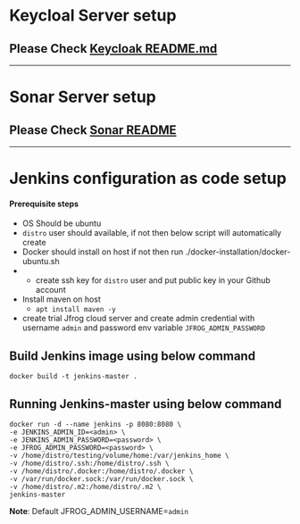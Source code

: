 # Keycloal Server setup
## Please Check [Keycloak README.md](https://github.com/anil503rgpv/DevOps/blob/master/keycloak-setup/README.md)
---
# Sonar Server setup
## Please Check [Sonar README](./sonar-setup/README.md)
---
# Jenkins configuration as code setup

#### Prerequisite steps
* OS Should be ubuntu
* `distro` user should available, if not then below script will automatically create
* Docker should install on host if not then run ./docker-installation/docker-ubuntu.sh
* * create ssh key for `distro` user and put public key in your Github account
* Install maven on host
  * `apt install maven -y`
* create trial Jfrog cloud server and create admin credential with username `admin` and password env variable `JFROG_ADMIN_PASSWORD`

## Build Jenkins image using below command 
`docker build -t jenkins-master .`

## Running Jenkins-master using below command
```
docker run -d --name jenkins -p 8080:8080 \
-e JENKINS_ADMIN_ID=<admin> \
-e JENKINS_ADMIN_PASSWORD=<password> \
-e JFROG_ADMIN_PASSWORD=<password> \
-v /home/distro/testing/volume/home:/var/jenkins_home \
-v /home/distro/.ssh:/home/distro/.ssh \
-v /home/distro/.docker:/home/distro/.docker \
-v /var/run/docker.sock:/var/run/docker.sock \
-v /home/distro/.m2:/home/distro/.m2 \
jenkins-master
```
**Note**: Default JFROG_ADMIN_USERNAME=`admin`  


